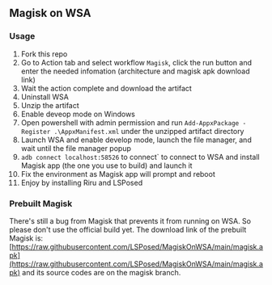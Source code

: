 ## Magisk on WSA

### Usage
1. Fork this repo
1. Go to Action tab and select workflow `Magisk`, click the run button and enter the needed infomation (architecture and magisk apk download link)
1. Wait the action complete and download the artifact
1. Uninstall WSA
1. Unzip the artifact 
1. Enable deveop mode on Windows
1. Open powershell with admin permission and run `Add-AppxPackage -Register .\AppxManifest.xml` under the unzipped artifact directory
1. Launch WSA and enable develop mode, launch the file manager, and wait until the file manager popup
1. `adb connect localhost:58526` to connect` to connect to WSA and install Magisk app (the one you use to build) and launch it
1. Fix the environment as Magisk app will prompt and reboot
1. Enjoy by installing Riru and LSPosed

### Prebuilt Magisk
There's still a bug from Magisk that prevents it from running on WSA. So please don't use the official build yet. The download link of the prebuilt Magisk is: [https://raw.githubusercontent.com/LSPosed/MagiskOnWSA/main/magisk.apk](https://raw.githubusercontent.com/LSPosed/MagiskOnWSA/main/magisk.apk) and its source codes are on the magisk branch.
